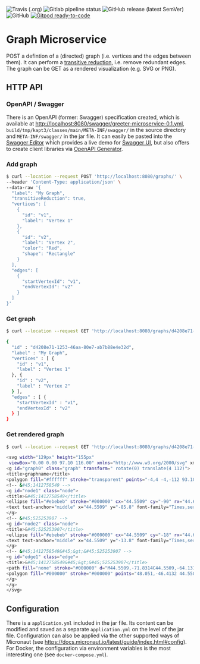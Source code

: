 <!--- some badges to display on the GitHub page -->

![Travis (.org)](https://img.shields.io/travis/debuglevel/graph-microservice?label=Travis%20build)
![Gitlab pipeline status](https://img.shields.io/gitlab/pipeline/debuglevel/graph-microservice?label=GitLab%20build)
![GitHub release (latest SemVer)](https://img.shields.io/github/v/release/debuglevel/graph-microservice?sort=semver)
![GitHub](https://img.shields.io/github/license/debuglevel/graph-microservice)
[![Gitpod ready-to-code](https://img.shields.io/badge/Gitpod-ready--to--code-blue?logo=gitpod)](https://gitpod.io/#https://github.com/debuglevel/graph-microservice)

# Graph Microservice

POST a defintion of a (directed) graph (i.e. vertices and the edges between them). It can perform a [transitive reduction](https://en.wikipedia.org/wiki/Transitive_reduction), i.e. remove redundant edges. The graph can be GET as a rendered visualization (e.g. SVG or PNG).

## HTTP API

### OpenAPI / Swagger

There is an OpenAPI (former: Swagger) specification created, which is available
at <http://localhost:8080/swagger/greeter-microservice-0.1.yml>, `build/tmp/kapt3/classes/main/META-INF/swagger/` in the
source directory and `META-INF/swagger/` in the jar file. It can easily be pasted into
the [Swagger Editor](https://editor.swagger.io) which provides a live demo
for [Swagger UI](https://swagger.io/tools/swagger-ui/), but also offers to create client libraries
via [OpenAPI Generator](https://openapi-generator.tech).

### Add graph

```bash
$ curl --location --request POST 'http://localhost:8080/graphs/' \
--header 'Content-Type: application/json' \
--data-raw '{
  "label": "My Graph",
  "transitiveReduction": true,
  "vertices": [
    {
      "id": "v1",
      "label": "Vertex 1"
    },
    {
      "id": "v2",
      "label": "Vertex 2",
      "color": "Red",
      "shape": "Rectangle"
    }
  ],
  "edges": [
    {
      "startVertexId": "v1",
      "endVertexId": "v2"
    }
  ]
}'
```

### Get graph

```bash
$ curl --location --request GET 'http://localhost:8080/graphs/d4208e71-1253-46aa-80e7-ab7b88e4e32d'

{
  "id" : "d4208e71-1253-46aa-80e7-ab7b88e4e32d",
  "label" : "My Graph",
  "vertices" : [ {
    "id" : "v1",
    "label" : "Vertex 1"
  }, {
    "id" : "v2",
    "label" : "Vertex 2"
  } ],
  "edges" : [ {
    "startVertexId" : "v1",
    "endVertexId" : "v2"
  } ]
}
```

### Get rendered graph

```bash
$ curl --location --request GET 'http://localhost:8080/graphs/d4208e71-1253-46aa-80e7-ab7b88e4e32d/renderings/?format=SVG_WITHOUT_XML_HEADER'

<svg width="129px" height="155px"
 viewBox="0.00 0.00 97.10 116.00" xmlns="http://www.w3.org/2000/svg" xmlns:xlink="http://www.w3.org/1999/xlink">
<g id="graph0" class="graph" transform=" rotate(0) translate(4 112)">
<title>graphname</title>
<polygon fill="#ffffff" stroke="transparent" points="-4,4 -4,-112 93.1019,-112 93.1019,4 -4,4"/>
<!-- &#45;1412758549 -->
<g id="node1" class="node">
<title>&#45;1412758549</title>
<ellipse fill="#ebebeb" stroke="#000000" cx="44.5509" cy="-90" rx="44.6019" ry="18"/>
<text text-anchor="middle" x="44.5509" y="-85.8" font-family="Times,serif" font-size="14.00" fill="#000000">Vertex 1</text>
</g>
<!-- &#45;525253907 -->
<g id="node2" class="node">
<title>&#45;525253907</title>
<ellipse fill="#ebebeb" stroke="#000000" cx="44.5509" cy="-18" rx="44.6019" ry="18"/>
<text text-anchor="middle" x="44.5509" y="-13.8" font-family="Times,serif" font-size="14.00" fill="#000000">Vertex 2</text>
</g>
<!-- &#45;1412758549&#45;&gt;&#45;525253907 -->
<g id="edge1" class="edge">
<title>&#45;1412758549&#45;&gt;&#45;525253907</title>
<path fill="none" stroke="#000000" d="M44.5509,-71.8314C44.5509,-64.131 44.5509,-54.9743 44.5509,-46.4166"/>
<polygon fill="#000000" stroke="#000000" points="48.051,-46.4132 44.5509,-36.4133 41.051,-46.4133 48.051,-46.4132"/>
</g>
</g>
</svg>
```

## Configuration

There is a `application.yml` included in the jar file. Its content can be modified and saved as a
separate `application.yml` on the level of the jar file. Configuration can also be applied via the other supported ways
of Micronaut (see <https://docs.micronaut.io/latest/guide/index.html#config>). For Docker, the configuration via
environment variables is the most interesting one (see `docker-compose.yml`).
